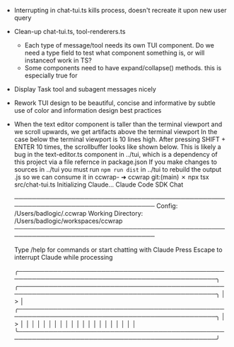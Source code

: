 - Interrupting in chat-tui.ts kills process, doesn't recreate it upon new user query
- Clean-up chat-tui.ts, tool-renderers.ts
    - Each type of message/tool needs its own TUI component. Do we need a type field to test what component something is, or will instanceof work in TS?
    - Some components need to have expand/collapse() methods. this is especially true for
- Display Task tool and subagent messages nicely
- Rework TUI design to be beautiful, concise and informative by subtle use of color and information design best practices
- When the text editor component is taller than the terminal viewport and we scroll upwards, we get artifacts above the terminal viewport
  In the case below the terminal viewport is 10 lines high. After pressing SHIFT + ENTER 10 times, the scrollbuffer looks like shown below.
  This is likely a bug in the text-editor.ts component in ../tui, which is a dependency of this project via a file refernce in package.json
  If you make changes to sources in ../tui you must run `npm run dist` in ../tui to rebuild the output .js so we can consume it in ccwrap-
	➜  ccwrap git:(main) ✗ npx tsx src/chat-tui.ts
	Initializing Claude...
	Claude Code SDK Chat

	────────────────────────────────────────────────────────────────────────────────
	Config: /Users/badlogic/.ccwrap
	Working Directory: /Users/badlogic/workspaces/ccwrap
	────────────────────────────────────────────────────────────────────────────────

	Type /help for commands or start chatting with Claude
	Press Escape to interrupt Claude while processing

	╭─────────────────────────────────────────────────────────────────────────────────────────────╮
	╭─────────────────────────────────────────────────────────────────────────────────────────────╮
	│ >                                                                                           │
	╭─────────────────────────────────────────────────────────────────────────────────────────────╮
	│ >                                                                                           │
	│                                                                                             │
	│                                                                                             │
	│                                                                                             │
	│                                                                                             │
	│                                                                                             │
	│                                                                                             │
	│                                                                                             │
	│                                                                                             │
	│                                                                                             │
	│                                                                                             │
	╰─────────────────────────────────────────────────────────────────────────────────────────────╯
